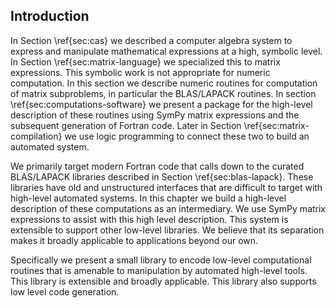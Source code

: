 
Introduction
------------

In Section \ref{sec:cas} we described a computer algebra system to express and manipulate mathematical expressions at a high, symbolic level.  In Section \ref{sec:matrix-language} we specialized this to matrix expressions.  This symbolic work is not appropriate for numeric computation.  In this section we describe numeric routines for computation of matrix subproblems, in particular the BLAS/LAPACK routines.  In section \ref{sec:computations-software} we present a package for the high-level description of these routines using SymPy matrix expressions and the subsequent generation of Fortran code.  Later in Section \ref{sec:matrix-compilation} we use logic programming to connect these two to build an automated system.

We primarily target modern Fortran code that calls down to the curated BLAS/LAPACK libraries described in Section \ref{sec:blas-lapack}.  These libraries have old and unstructured interfaces that are difficult to target with high-level automated systems.  In this chapter we build a high-level description of these computations as an intermediary.  We use SymPy matrix expressions to assist with this high level description.  This system is extensible to support other low-level libraries.  We believe that its separation makes it broadly applicable to applications beyond our own.

Specifically we present a small library to encode low-level computational routines that is amenable to manipulation by automated high-level tools.  This library is extensible and broadly applicable.  This library also supports low level code generation.
